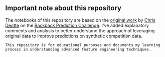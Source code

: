 ## Important note about this repository

The notebooks of this repository are  based on the [original work](https://www.kaggle.com/code/cdeotte/use-original-data-for-cv-boost-and-lb-boost/notebook) by [Chris Deotte](https://www.kaggle.com/cdeotte) on the [Backpack Prediction Challenge](https://www.kaggle.com/competitions/playground-series-s5e2).
I've added explanatory comments and analysis to better understand the approach of leveraging original data to improve predictions on synthetic competition data.

    This repository is for educational purposes and documents my learning process in understanding advanced feature engineering techniques.
